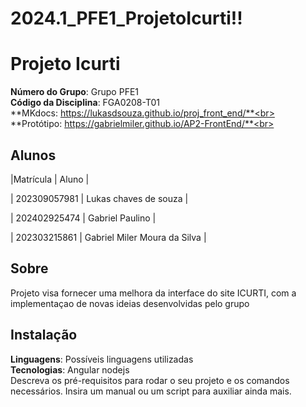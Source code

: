 # 2024.1_PFE1_ProjetoIcurti!!
 
# Projeto Icurti

**Número do Grupo**: Grupo PFE1 <br>
**Código da Disciplina**: FGA0208-T01<br>
**MKdocs: https://lukasdsouza.github.io/proj_front_end/**<br>
**Protótipo: https://gabrielmiler.github.io/AP2-FrontEnd/**<br>

## Alunos
|Matrícula | Aluno |

| 202309057981 | Lukas chaves de souza |

| 202402925474 | Gabriel Paulino |

| 202303215861 | Gabriel Miler Moura da Silva |


## Sobre 
Projeto visa fornecer uma melhora da interface do site ICURTI, com a implementaçao de novas ideias desenvolvidas pelo grupo  

## Instalação 
**Linguagens**: Possíveis linguagens utilizadas<br>
**Tecnologias**: Angular nodejs<br>
Descreva os pré-requisitos para rodar o seu projeto e os comandos necessários.
Insira um manual ou um script para auxiliar ainda mais.

